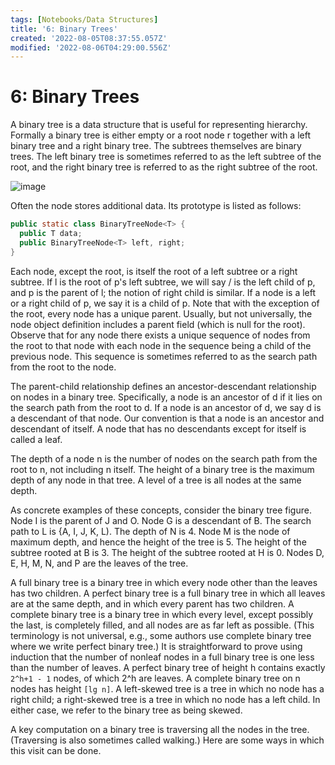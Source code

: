 ```yaml
---
tags: [Notebooks/Data Structures]
title: '6: Binary Trees'
created: '2022-08-05T08:37:55.057Z'
modified: '2022-08-06T04:29:00.556Z'
---
```


# 6: Binary Trees

A binary tree is a data structure that is useful for representing hierarchy. Formally a binary tree is either empty or a root node r together with a left binary tree and a right binary tree. The subtrees themselves are binary trees. The left binary tree is sometimes referred to as the left subtree of the root, and the right binary tree is referred to as the right subtree of the root.

![image](https://user-images.githubusercontent.com/68677613/183042515-ef6f3f54-82c1-4095-a4d6-f402681ed3af.png)

Often the node stores additional data. Its prototype is listed as follows:

```java
public static class BinaryTreeNode<T> {
  public T data;
  public BinaryTreeNode<T> left, right;
}
```

Each node, except the root, is itself the root of a left subtree or a right subtree. If l is the root of p's left subtree, we will say / is the left child of p, and p is the parent of l; the notion of right child is similar. If a node is a left or a right child of p, we say it is a child of p. Note that with the exception of the root, every node has a unique parent. Usually, but not universally, the node object definition includes a parent field (which is null for the root). Observe that for any node there exists a unique sequence of nodes from the root to that node with each node in the sequence being a child of the previous node. This sequence is sometimes referred to as the search path from the root to the node.

The parent-child relationship defines an ancestor-descendant relationship on nodes in a binary tree. Specifically, a node is an ancestor of d if it lies on the search path from the root to d. If a node is an ancestor of d, we say d is a descendant of that node. Our convention is that a node is an ancestor and descendant of itself. A node that has no descendants except for itself is called a leaf.

The depth of a node n is the number of nodes on the search path from the root to n, not including n itself. The height of a binary tree is the maximum depth of any node in that tree. A level of a tree is all nodes at the same depth.

As concrete examples of these concepts, consider the binary tree figure. Node I is the parent of J and O. Node G is a descendant of B. The
search path to L is {A, I, J, K, L). The depth of N is 4. Node M is the node of maximum depth, and hence the height of the tree is 5. The height of the subtree rooted at B is 3. The height of the subtree rooted at H is 0. Nodes D, E, H, M, N, and P are the leaves of the tree.

A full binary tree is a binary tree in which every node other than the leaves has two children. A perfect binary tree is a full binary tree in which all leaves are at the same depth, and in which every parent has two children. A complete binary tree is a binary tree in which every level, except possibly the last, is completely filled, and all nodes are as far left as possible. (This terminology is not universal, e.g., some authors use complete binary tree where we write perfect binary tree.) It is straightforward to prove using induction that the number of nonleaf nodes in a full binary tree is one less than the number of leaves. A perfect binary tree of height h contains exactly `2^h+1 - 1` nodes, of which 2^h are leaves. A complete binary tree on n nodes has height `[lg n]`. A left-skewed tree is a tree in which no node has a right child; a right-skewed tree is a tree in which no node has a left child. In either case, we refer to the binary tree as being skewed.

A key computation on a binary tree is traversing all the nodes in the tree. (Traversing is also sometimes called walking.) Here are some ways in which this visit can be done.









